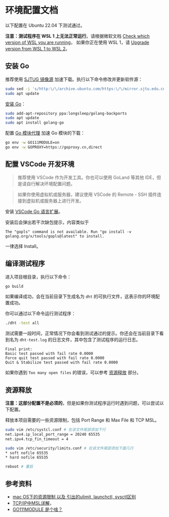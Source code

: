 # 环境配置文档

以下配置在 Ubuntu 22.04 下测试通过。

**注意：测试程序在 WSL 1 上无法正常运行**。请根据微软文档 [Check which version of WSL you are running](https://learn.microsoft.com/en-us/windows/wsl/install#check-which-version-of-wsl-you-are-running)，
如果你正在使用 WSL 1，请 [Upgrade version from WSL 1 to WSL 2](https://learn.microsoft.com/en-us/windows/wsl/install#upgrade-version-from-wsl-1-to-wsl-2)。

## 安装 Go

推荐使用 [SJTUG 镜像源](https://mirrors.sjtug.sjtu.edu.cn/docs/ubuntu) 加速下载。执行以下命令修改并更新软件源：

```bash
sudo sed -i 's/http:\/\/archive.ubuntu.com/https:\/\/mirror.sjtu.edu.cn/g' /etc/apt/sources.list
sudo apt update
```

[安装 Go](https://github.com/golang/go/wiki/Ubuntu)：

```bash
sudo add-apt-repository ppa:longsleep/golang-backports
sudo apt update
sudo apt install golang-go
```

配置 [Go 模块代理](https://goproxy.cn/) 加速 Go 模块的下载：

```bash
go env -w GO111MODULE=on
go env -w GOPROXY=https://goproxy.cn,direct
```

## 配置 VSCode 开发环境

> 推荐使用 VSCode 作为开发工具。你也可以使用 GoLand 等其他 IDE，但是请自行解决环境配置问题。

> 如果你使用虚拟机或服务器，建议使用 VSCode 的 Remote - SSH 插件连接到虚拟机或服务器上进行开发。

安装 [VSCode Go 语言扩展](https://marketplace.visualstudio.com/items?itemName=golang.go)。

安装后会弹出若干次缺包提示，内容类似于

```plain
The "gopls" command is not available. Run "go install -v golang.org/x/tools/gopls@latest" to install.
```

一律选择 Install。

## 编译测试程序

进入项目根目录，执行以下命令：

```bash
go build
```

如果编译成功，会在当前目录下生成名为 `dht` 的可执行文件，这表示你的环境配置成功。

你可以通过以下命令运行测试程序：

```bash
./dht -test all
```

测试需要一段时间，正常情况下你会看到测试通过的提示。你还会在当前目录下看到名为 `dht-test.log` 的日志文件，其中包含了测试程序的运行日志。

```plain
Final print:
Basic test passed with fail rate 0.0000
Force quit test passed with fail rate 0.0000
Quit & Stabilize test passed with fail rate 0.0000
```

如果你遇到 `Too many open files` 的错误，可以参考 [资源释放](#资源释放) 部分。

## 资源释放

**注意：这部分配置不是必须的**，但是如果你测试程序运行时遇到问题，可以尝试以下配置。

释放本项⽬需要的⼀些资源限制，包括 Port Range 和 Max File 和 TCP MSL。

```bash
sudo vim /etc/systcl.conf # 在该⽂件尾部添加下⾏
net.ipv4.ip_local_port_range = 20240 65535
net.ipv4.tcp_fin_timeout = 4
```

```bash
sudo vim /etc/security/limits.conf # 在该⽂件尾部添加下⾯⼏⾏
* soft nofile 65535
* hard nofile 65535
```

```bash
reboot # 重启
```

## 参考资料

- [mac OS下的资源限制 以及 引出的ulimit, launchctl, sysctl区别](https://blog.csdn.net/Lockheed_Hong/article/details/75258600)
- [TCP/IP中MSL详解](https://blog.51cto.com/u_10706198/1775555)，
- [GO111MODULE 是个啥？](https://zhuanlan.zhihu.com/p/374372749)
